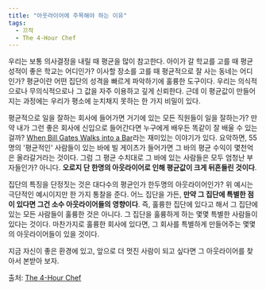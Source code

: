 ```yaml
---
title: "아웃라이어에 주목해야 하는 이유"
tags:
  - 끄적
  - The 4-Hour Chef
---
```


우리는 보통 의사결정을 내릴 때 평균을 많이 참고한다. 아이가 갈 학교를 고를 때 평균 성적이 좋은 학교는 어디인가? 이사할 장소를 고를 때 평균적으로 잘 사는 동네는 어디인가? 평균이란 어떤 집단의 성격을 빠르게 파악하기에 훌륭한 도구이다. 우리는 의식적으로나 무의식적으로나 그 값을 자주 이용하고 깊게 신뢰한다. 근데 이 평균값이 만들어지는 과정에는 우리가 평소에 눈치채지 못하는 한 가지 비밀이 있다.

평균적으로 일을 잘하는 회사에 들어가면 거기에 있는 모든 직원들이 일을 잘하는가? 만약 내가 그런 좋은 회사에 신입으로 들어간다면 누구에게 배우든 똑같이 잘 배울 수 있는걸까? [When Bill Gates Walks into a Bar](https://introductorystats.wordpress.com/2011/09/04/when-bill-gates-walks-into-a-bar/)라는 재미있는 이야기가 있다. 요악하면, 55명의 '평균적인' 사람들이 있는 바에 빌 게이츠가 들어가면 그 바의 평균 수익이 몇천억은 올라갈거라는 것이다. 그럼 그 평균 수치대로 그 바에 있는 사람들은 모두 엄청난 부자들인가? 아니다. **오로지 단 한명의 아웃라이어로 인해 평균값이 크게 뒤흔들린 것이다**.

집단의 특징을 단정짓는 것은 대다수의 평균인가 한두명의 아웃라이어인가? 위 예시는 극단적인 예시이지만 한 가지 통찰을 준다. 어느 집단을 가든, **만약 그 집단에 특별한 점이 있다면 그건 소수 아웃라이어들의 영향이다**. 즉, 훌륭한 집단에 있다고 해서 그 집단에 있는 모든 사람들이 훌륭한 것은 아니다. 그 집단을 훌륭하게 하는 몇몇 특별한 사람들이 있다는 것이다. 마찬가지로 훌륭한 회사에 있다면, 그 회사를 특별하게 만들어주는 몇몇의 아웃라이어들이 있을 것이다.

지금 자신이 좋은 환경에 있고, 앞으로 더 멋진 사람이 되고 싶다면 그 아웃라이어를 찾아서 본받아 보자.

출처: [The 4-Hour Chef](https://fourhourchef.com/)
